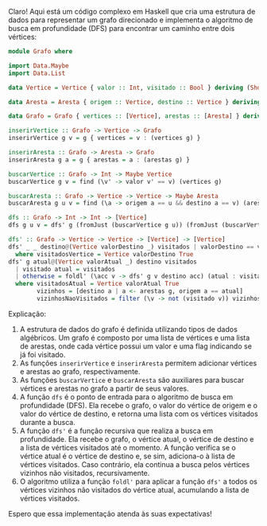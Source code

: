 Claro! Aqui está um código complexo em Haskell que cria uma estrutura de dados para representar um grafo direcionado e implementa o algoritmo de busca em profundidade (DFS) para encontrar um caminho entre dois vértices:

```haskell
module Grafo where

import Data.Maybe
import Data.List

data Vertice = Vertice { valor :: Int, visitado :: Bool } deriving (Show, Eq)

data Aresta = Aresta { origem :: Vertice, destino :: Vertice } deriving (Show, Eq)

data Grafo = Grafo { vertices :: [Vertice], arestas :: [Aresta] } deriving (Show)

inserirVertice :: Grafo -> Vertice -> Grafo
inserirVertice g v = g { vertices = v : (vertices g) }

inserirAresta :: Grafo -> Aresta -> Grafo
inserirAresta g a = g { arestas = a : (arestas g) }

buscarVertice :: Grafo -> Int -> Maybe Vertice
buscarVertice g v = find (\v' -> valor v' == v) (vertices g)

buscarAresta :: Grafo -> Vertice -> Vertice -> Maybe Aresta
buscarAresta g u v = find (\a -> origem a == u && destino a == v) (arestas g)

dfs :: Grafo -> Int -> Int -> [Vertice]
dfs g u v = dfs' g (fromJust (buscarVertice g u)) (fromJust (buscarVertice g v)) []

dfs' :: Grafo -> Vertice -> Vertice -> [Vertice] -> [Vertice]
dfs' _ _ destino@(Vertice valorDestino _) visitados | valorDestino == valor visitadosVertice = visitadosVertice : visitados
  where visitadosVertice = Vertice valorDestino True
dfs' g atual@(Vertice valorAtual _) destino visitados
  | visitado atual = visitados
  | otherwise = foldl' (\acc v -> dfs' g v destino acc) (atual : visitados) vizinhosNaoVisitados
  where visitadosAtual = Vertice valorAtual True
        vizinhos = [destino a | a <- arestas g, origem a == atual]
        vizinhosNaoVisitados = filter (\v -> not (visitado v)) vizinhos
```

Explicação:
1. A estrutura de dados do grafo é definida utilizando tipos de dados algébricos. Um grafo é composto por uma lista de vértices e uma lista de arestas, onde cada vértice possui um valor e uma flag indicando se já foi visitado.
2. As funções `inserirVertice` e `inserirAresta` permitem adicionar vértices e arestas ao grafo, respectivamente.
3. As funções `buscarVertice` e `buscarAresta` são auxiliares para buscar vértices e arestas no grafo a partir de seus valores.
4. A função `dfs` é o ponto de entrada para o algoritmo de busca em profundidade (DFS). Ela recebe o grafo, o valor do vértice de origem e o valor do vértice de destino, e retorna uma lista com os vértices visitados durante a busca.
5. A função `dfs'` é a função recursiva que realiza a busca em profundidade. Ela recebe o grafo, o vértice atual, o vértice de destino e a lista de vértices visitados até o momento. A função verifica se o vértice atual é o vértice de destino e, se sim, adiciona-o à lista de vértices visitados. Caso contrário, ela continua a busca pelos vértices vizinhos não visitados, recursivamente.
6. O algoritmo utiliza a função `foldl'` para aplicar a função `dfs'` a todos os vértices vizinhos não visitados do vértice atual, acumulando a lista de vértices visitados.

Espero que essa implementação atenda às suas expectativas!